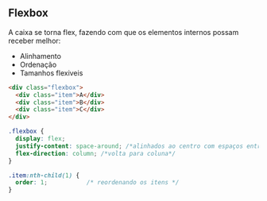 ## Flexbox

A caixa se torna flex, fazendo com que os elementos internos 
possam receber melhor:

- Alinhamento
- Ordenação
- Tamanhos flexiveis

```html
<div class="flexbox">
  <div class="item">A</div>
  <div class="item">B</div> 
  <div class="item">C</div> 
</div>
```

```css
.flexbox {
  display: flex;
  justify-content: space-around; /*alinhados ao centro com espaços entre eles*/
  flex-direction: column; /*volta para coluna*/
}

.item:nth-child(1) {
  order: 1;           /* reordenando os itens */
}
```